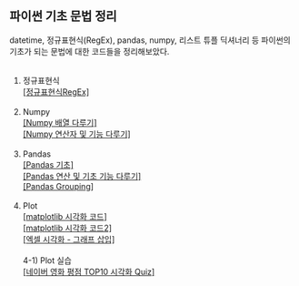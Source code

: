 ## 파이썬 기초 문법 정리

datetime, 정규표현식(RegEx), pandas, numpy, 리스트 튜플 딕셔너리 등 파이썬의 기초가 되는 문법에 대한 코드들을 정리해보았다.
<br>
<br>

1) 정규표현식 <br>
[[정규표현식RegEx]](./정규표현식RegEx.pdf)  <br><br>
2) Numpy <br>
[[Numpy 배열 다루기]](./Numpy.pdf) <br>
[[Numpy 연산자 및 기능 다루기]](./Numpy2.pdf) <br><br>
3) Pandas <br>
[[Pandas 기초]](./Pandas1.pdf) <br>
[[Pandas 연산 및 기초 기능 다루기]](./Pandas2.pdf) <br>
[[Pandas Grouping]](./Pandas3,4_Grouping.pdf) <br><br>
4) Plot <br>
[[matplotlib 시각화 코드]](./matplotlib.pdf) <br>
[[matplotlib 시각화 코드2]](./matplotlib.pdf) <br> 
[[엑셀 시각화 - 그래프 삽입]](./plot_in_exel.pdf) <br> <br> 
4-1) Plot 실습 <br>
[[네이버 영화 평점 TOP10 시각화 Quiz]](./영화평점TOP10시각화.pdf) <br>



